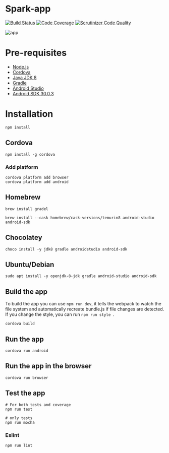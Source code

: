 # Spark-app 
[![Build Status](https://scrutinizer-ci.com/g/sumca252/spark-app/badges/build.png?b=main)](https://scrutinizer-ci.com/g/sumca252/spark-app/build-status/main) [![Code Coverage](https://scrutinizer-ci.com/g/sumca252/spark-app/badges/coverage.png?b=main)](https://scrutinizer-ci.com/g/sumca252/spark-app/?branch=main) [![Scrutinizer Code Quality](https://scrutinizer-ci.com/g/sumca252/spark-app/badges/quality-score.png?b=main)](https://scrutinizer-ci.com/g/sumca252/spark-app/?branch=main)

![app](https://user-images.githubusercontent.com/70111426/215340991-285196ba-2137-4a2c-8625-58f4d09f21be.png)

# Pre-requisites 


- [Node.js](https://nodejs.org/en/download/)
- [Cordova](https://cordova.apache.org/docs/en/latest/guide/cli/)
- [Java JDK 8](http://www.oracle.com/technetwork/java/javase/downloads/jdk8-downloads-2133151.html)
- [Gradle](https://gradle.org/install/)
- [Android Studio](https://developer.android.com/studio/index.html)
- [Android SDK 30.0.3](https://developer.android.com/studio/releases/platform-tools)

# Installation

```
npm install 
```

## Cordova
```
npm install -g cordova
```

### Add platform

```
cordova platform add browser
cordova platform add android
```

## Homebrew
```
brew install gradel
```

```
brew install --cask homebrew/cask-versions/temurin8 android-studio android-sdk 
```


## Chocolatey
```
choco install -y jdk8 gradle androidstudio android-sdk
```

## Ubuntu/Debian
```
sudo apt install -y openjdk-8-jdk gradle android-studio android-sdk
```



## Build the app

To build the app you can use ```npm run dev```, it tells the webpack to watch the file system and automatically recreate bundle.js if file changes are detected. If you change the style, you can run ```npm run style ```.

```
cordova build
```


## Run the app
```
cordova run android
```

## Run the app in the browser
```
cordova run browser
```

## Test the app

```
# For both tests and coverage
npm run test

# only tests
npm run mocha
```

### Eslint

```
npm run lint
```
